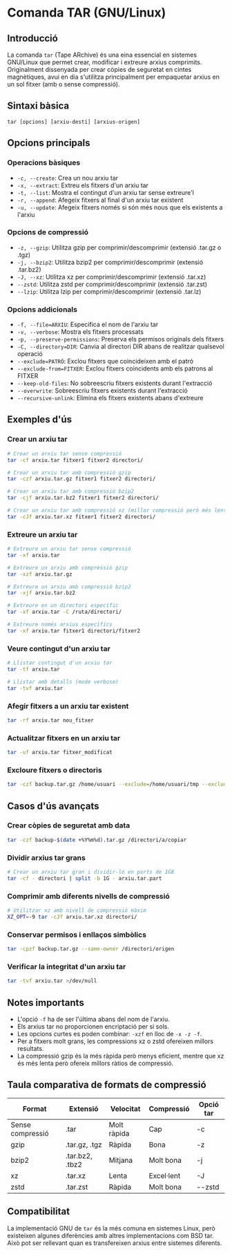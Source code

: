 # Comanda TAR (GNU/Linux)

## Introducció

La comanda `tar` (Tape ARchive) és una eina essencial en sistemes GNU/Linux que permet crear, modificar i extreure arxius comprimits. Originalment dissenyada per crear còpies de seguretat en cintes magnètiques, avui en dia s'utilitza principalment per empaquetar arxius en un sol fitxer (amb o sense compressió).

## Sintaxi bàsica

```
tar [opcions] [arxiu-destí] [arxius-origen]
```

## Opcions principals

### Operacions bàsiques

- `-c, --create`: Crea un nou arxiu tar
- `-x, --extract`: Extreu els fitxers d'un arxiu tar
- `-t, --list`: Mostra el contingut d'un arxiu tar sense extreure'l
- `-r, --append`: Afegeix fitxers al final d'un arxiu tar existent
- `-u, --update`: Afegeix fitxers només si són més nous que els existents a l'arxiu

### Opcions de compressió

- `-z, --gzip`: Utilitza gzip per comprimir/descomprimir (extensió .tar.gz o .tgz)
- `-j, --bzip2`: Utilitza bzip2 per comprimir/descomprimir (extensió .tar.bz2)
- `-J, --xz`: Utilitza xz per comprimir/descomprimir (extensió .tar.xz)
- `--zstd`: Utilitza zstd per comprimir/descomprimir (extensió .tar.zst)
- `--lzip`: Utilitza lzip per comprimir/descomprimir (extensió .tar.lz)

### Opcions addicionals

- `-f, --file=ARXIU`: Especifica el nom de l'arxiu tar
- `-v, --verbose`: Mostra els fitxers processats
- `-p, --preserve-permissions`: Preserva els permisos originals dels fitxers
- `-C, --directory=DIR`: Canvia al directori DIR abans de realitzar qualsevol operació
- `--exclude=PATRÓ`: Exclou fitxers que coincideixen amb el patró
- `--exclude-from=FITXER`: Exclou fitxers coincidents amb els patrons al FITXER
- `--keep-old-files`: No sobreescriu fitxers existents durant l'extracció
- `--overwrite`: Sobreescriu fitxers existents durant l'extracció
- `--recursive-unlink`: Elimina els fitxers existents abans d'extreure

## Exemples d'ús

### Crear un arxiu tar

```bash
# Crear un arxiu tar sense compressió
tar -cf arxiu.tar fitxer1 fitxer2 directori/

# Crear un arxiu tar amb compressió gzip
tar -czf arxiu.tar.gz fitxer1 fitxer2 directori/

# Crear un arxiu tar amb compressió bzip2
tar -cjf arxiu.tar.bz2 fitxer1 fitxer2 directori/

# Crear un arxiu tar amb compressió xz (millor compressió però més lenta)
tar -cJf arxiu.tar.xz fitxer1 fitxer2 directori/
```

### Extreure un arxiu tar

```bash
# Extreure un arxiu tar sense compressió
tar -xf arxiu.tar

# Extreure un arxiu amb compressió gzip
tar -xzf arxiu.tar.gz

# Extreure un arxiu amb compressió bzip2
tar -xjf arxiu.tar.bz2

# Extreure en un directori específic
tar -xf arxiu.tar -C /ruta/directori/

# Extreure només arxius específics
tar -xf arxiu.tar fitxer1 directori/fitxer2
```

### Veure contingut d'un arxiu tar

```bash
# Llistar contingut d'un arxiu tar
tar -tf arxiu.tar

# Llistar amb detalls (mode verbose)
tar -tvf arxiu.tar
```

### Afegir fitxers a un arxiu tar existent

```bash
tar -rf arxiu.tar nou_fitxer
```

### Actualitzar fitxers en un arxiu tar

```bash
tar -uf arxiu.tar fitxer_modificat
```

### Excloure fitxers o directoris

```bash
tar -czf backup.tar.gz /home/usuari --exclude=/home/usuari/tmp --exclude="*.log"
```

## Casos d'ús avançats

### Crear còpies de seguretat amb data

```bash
tar -czf backup-$(date +%Y%m%d).tar.gz /directori/a/copiar
```

### Dividir arxius tar grans

```bash
# Crear un arxiu tar gran i dividir-lo en parts de 1GB
tar -cf - directori | split -b 1G - arxiu.tar.part
```

### Comprimir amb diferents nivells de compressió

```bash
# Utilitzar xz amb nivell de compressió màxim
XZ_OPT=-9 tar -cJf arxiu.tar.xz directori/
```

### Conservar permisos i enllaços simbòlics

```bash
tar -cpzf backup.tar.gz --same-owner /directori/origen
```

### Verificar la integritat d'un arxiu tar

```bash
tar -tvf arxiu.tar >/dev/null
```

## Notes importants

- L'opció `-f` ha de ser l'última abans del nom de l'arxiu.
- Els arxius tar no proporcionen encriptació per si sols.
- Les opcions curtes es poden combinar: `-xzf` en lloc de `-x -z -f`.
- Per a fitxers molt grans, les compressions xz o zstd ofereixen millors resultats.
- La compressió gzip és la més ràpida però menys eficient, mentre que xz és més lenta però ofereix millors ràtios de compressió.

## Taula comparativa de formats de compressió

| Format           | Extensió        | Velocitat   | Compressió | Opció tar |
| ---------------- | --------------- | ----------- | ---------- | --------- |
| Sense compressió | .tar            | Molt ràpida | Cap        | -c        |
| gzip             | .tar.gz, .tgz   | Ràpida      | Bona       | -z        |
| bzip2            | .tar.bz2, .tbz2 | Mitjana     | Molt bona  | -j        |
| xz               | .tar.xz         | Lenta       | Excel·lent | -J        |
| zstd             | .tar.zst        | Ràpida      | Molt bona  | --zstd    |

## Compatibilitat

La implementació GNU de `tar` és la més comuna en sistemes Linux, però existeixen algunes diferències amb altres implementacions com BSD tar. Això pot ser rellevant quan es transfereixen arxius entre sistemes diferents.
